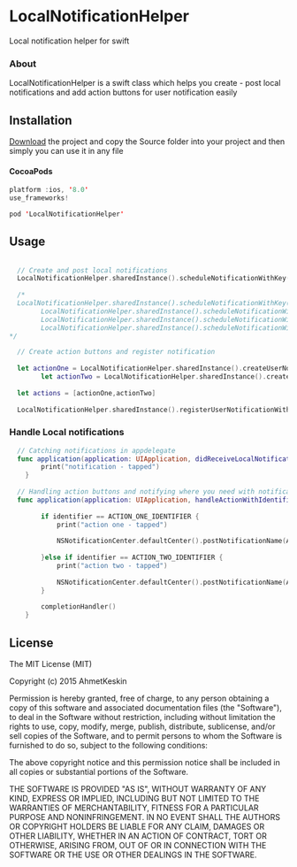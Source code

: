 # LocalNotificationHelper

Local notification helper for swift

### About
LocalNotificationHelper is a swift class which helps you create - post local notifications and add action buttons for user notification easily


## Installation
  [Download](https://github.com/AhmettKeskin/LocalNotificationHelper/archive/master.zip) the project and copy the Source folder into your project and then simply you can use it in any file

#### CocoaPods

```swift
platform :ios, '8.0'
use_frameworks!

pod 'LocalNotificationHelper'
```
## Usage

``` swift
  
  // Create and post local notifications
  LocalNotificationHelper.sharedInstance().scheduleNotificationWithKey("mobiwise", title: "mobiwise", message: "Lets take a break", seconds: 5)
  
  /*
  LocalNotificationHelper.sharedInstance().scheduleNotificationWithKey(<#T##key: String##String#>, title: <#T##String#>, message: <#T##String#>, date: <#T##NSDate#>)
        LocalNotificationHelper.sharedInstance().scheduleNotificationWithKey(<#T##key: String##String#>, title: <#T##String#>, message: <#T##String#>, date: <#T##NSDate#>, soundName: <#T##String#>)
        LocalNotificationHelper.sharedInstance().scheduleNotificationWithKey(<#T##key: String##String#>, title: <#T##String#>, message: <#T##String#>, seconds: <#T##Double#>)
        LocalNotificationHelper.sharedInstance().scheduleNotificationWithKey(<#T##key: String##String#>, title: <#T##String#>, message: <#T##String#>, seconds: <#T##Double#>, soundName: <#T##String#>)
*/


```

``` swift
  // Create action buttons and register notification
  
  let actionOne = LocalNotificationHelper.sharedInstance().createUserNotificationActionButton(identifier: ACTION_ONE_IDENTIFIER, title: "Like")
        let actionTwo = LocalNotificationHelper.sharedInstance().createUserNotificationActionButton(identifier: ACTION_TWO_IDENTIFIER, title: "Dislike")
        
  let actions = [actionOne,actionTwo]
        
  LocalNotificationHelper.sharedInstance().registerUserNotificationWithActionButtons(actions: actions)

```

### Handle Local notifications 
```swift
  // Catching notifications in appdelegate 
  func application(application: UIApplication, didReceiveLocalNotification notification: UILocalNotification) {
        print("notification - tapped")
    }
  
  // Handling action buttons and notifying where you need with notificationCenter  
  func application(application: UIApplication, handleActionWithIdentifier identifier: String?,       forLocalNotification notification: UILocalNotification, completionHandler: () -> Void) {
        
        if identifier == ACTION_ONE_IDENTIFIER {
            print("action one - tapped")
            
            NSNotificationCenter.defaultCenter().postNotificationName(ACTION_ONE_IDENTIFIER, object: nil)
            
        }else if identifier == ACTION_TWO_IDENTIFIER {
            print("action two - tapped")
            
            NSNotificationCenter.defaultCenter().postNotificationName(ACTION_TWO_IDENTIFIER, object: nil)
        }
        
        completionHandler()
    }
```

License
--------


  The MIT License (MIT)

Copyright (c) 2015 AhmetKeskin

Permission is hereby granted, free of charge, to any person obtaining a copy of this software and associated documentation files (the "Software"), to deal in the Software without restriction, including without limitation the rights to use, copy, modify, merge, publish, distribute, sublicense, and/or sell copies of the Software, and to permit persons to whom the Software is furnished to do so, subject to the following conditions:

The above copyright notice and this permission notice shall be included in all copies or substantial portions of the Software.

THE SOFTWARE IS PROVIDED "AS IS", WITHOUT WARRANTY OF ANY KIND, EXPRESS OR IMPLIED, INCLUDING BUT NOT LIMITED TO THE WARRANTIES OF MERCHANTABILITY, FITNESS FOR A PARTICULAR PURPOSE AND NONINFRINGEMENT. IN NO EVENT SHALL THE AUTHORS OR COPYRIGHT HOLDERS BE LIABLE FOR ANY CLAIM, DAMAGES OR OTHER LIABILITY, WHETHER IN AN ACTION OF CONTRACT, TORT OR OTHERWISE, ARISING FROM, OUT OF OR IN CONNECTION WITH THE SOFTWARE OR THE USE OR OTHER DEALINGS IN THE SOFTWARE.

